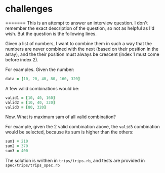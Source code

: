 # challenges
=======
This is an attempt to answer an interview question. I don't remember the exact description of the question, so not as helpful as I'd wish. But the question is the following lines.

Given a list of numbers, I want to combine them in such a way that the numbers are never combined with the next (based on their position in the array), and the their position must always be crescent (index 1 must come before index 2).

For examples. Given the number:
```ruby
data = [10, 20, 40, 80, 160, 320]
```

A few valid combinations would be:
```ruby
valid1 = [10, 40, 160]
valid2 = [10, 40, 320]
valid3 = [80, 320]
```

Now. What is maximum sam of all valid combination?

For example, given the 2 valid combination above, the `valid3` combination would be selected, because its sum is higher than the others:

```ruby
sum1 = 210
sum2 = 370
sum3 = 400
```

The solution is writhen in `trips/trips.rb`, and tests are provided in `spec/trips/trips_spec.rb`
